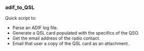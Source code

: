 ### adif_to_QSL

Quick script to:

* Parse an ADIF log file.
* Generate a QSL card populated with the specifics of the QSO.
* Get the email address of the radio contact.
* Email that user a copy of the QSL card as an attachment.


